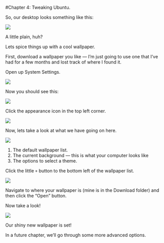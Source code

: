 #Chapter 4: Tweaking Ubuntu.

So, our desktop looks something like this:

![](images/blank-desktop.png)

A little plain, huh?

Lets spice things up with a cool wallpaper.

First, download a wallpaper you like — I’m just going to use one that I’ve had
for a few months and lost track of where I found it.

Open up System Settings.

![](images/Selection_001.png)

Now you should see this:

![](images/System_Settings_002.png)

Click the appearance icon in the top left corner.

![](images/System_Settings_003.png)

Now, lets take a look at what we have going on here.

![](images/System_Settings_004.png)

1. The default wallpaper list.
2. The current background — this is what your computer looks like
3. The options to select a theme.

Click the little `+` button to the bottom left of the wallpaper list.

![](images/System_Settings_005.png)

Navigate to where your wallpaper is (mine is in the Download folder)
and then click the “Open” button.

Now take a look!

![](images/Workspace_1_006.png)

Our shiny new wallpaper is set!

In a future chapter, we’ll go through some more advanced options.
